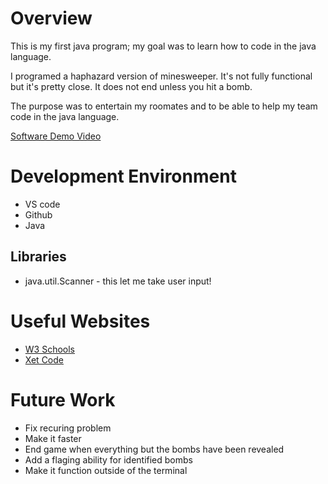 # Overview

This is my first java program; my goal was to learn how to code in the java language.

I programed a haphazard version of minesweeper. It's not fully functional but it's pretty close. It does not end unless you hit a bomb.

The purpose was to entertain my roomates and to be able to help my team code in the java language.

[Software Demo Video](http://youtube.link.goes.here)

# Development Environment

* VS code
* Github
* Java

## Libraries
*  java.util.Scanner - this let me take user input!

# Useful Websites

* [W3 Schools](https://www.w3schools.com/java/java_conditions.asp)
* [Xet Code](https://zetcode.com/lang/java/collections/)

# Future Work

* Fix recuring problem
* Make it faster
* End game when everything but the bombs have been revealed
* Add a flaging ability for identified bombs
* Make it function outside of the terminal